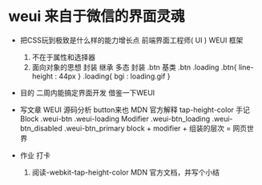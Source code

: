 # weui 来自于微信的界面灵魂
- 把CSS玩到极致是什么样的能力增长点
    前端界面工程师( UI ) WEUI 框架
    1. 不在于属性和选择器
    2. 面向对象的思想   封装 继承 多态
    封装
    .btn    基类
    .btn .loading
    .btn{
        line-height : 44px
    }
    .loading{
        bgi : loading.gif
    }
- 目的  二周内能搞定界面开发
    借鉴一下WEUI

- 写文章
    WEUI 源码分析  button来也
    MDN 官方解释  tap-height-color  手记  
    Block
        .weui-btn
        .weui-loading
    Modifier
        .weui-btn_loading
        .weui-btn_disabled
        .weui-btn_primary
    block + modifier + 组装的层次 = 网页世界
- 作业  打卡
    1. 阅读-webkit-tap-height-color MDN 官方文档，并写个小结